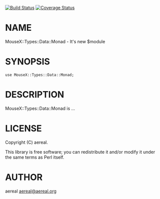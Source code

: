 [![Build Status](https://travis-ci.org/aereal/MouseX-Types-Data-Monad.svg?branch=master)](https://travis-ci.org/aereal/MouseX-Types-Data-Monad) [![Coverage Status](https://img.shields.io/coveralls/aereal/MouseX-Types-Data-Monad/master.svg)](https://coveralls.io/r/aereal/MouseX-Types-Data-Monad?branch=master)
# NAME

MouseX::Types::Data::Monad - It's new $module

# SYNOPSIS

    use MouseX::Types::Data::Monad;

# DESCRIPTION

MouseX::Types::Data::Monad is ...

# LICENSE

Copyright (C) aereal.

This library is free software; you can redistribute it and/or modify
it under the same terms as Perl itself.

# AUTHOR

aereal <aereal@aereal.org>
